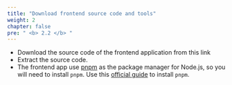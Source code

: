 ```yaml
---
title: "Download frontend source code and tools"
weight: 2
chapter: false
pre: " <b> 2.2 </b> "
---
```


- Download the source code of the frontend application from this link <!-- TODO: add link to source code  -->
- Extract the source code.
- The frontend app use [pnpm](https://pnpm.io/) as the package manager for Node.js, so you will need to install `pnpm`. Use this [official guide](https://pnpm.io/installation) to install `pnpm`.
